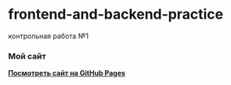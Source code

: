 # frontend-and-backend-practice
контрольная работа №1 
### Мой сайт
**[Посмотреть сайт на GitHub Pages](https://maksimsuperstarr.github.io/frontend-and-backend-control-work/frontend-and-backend-practice/index.html)**